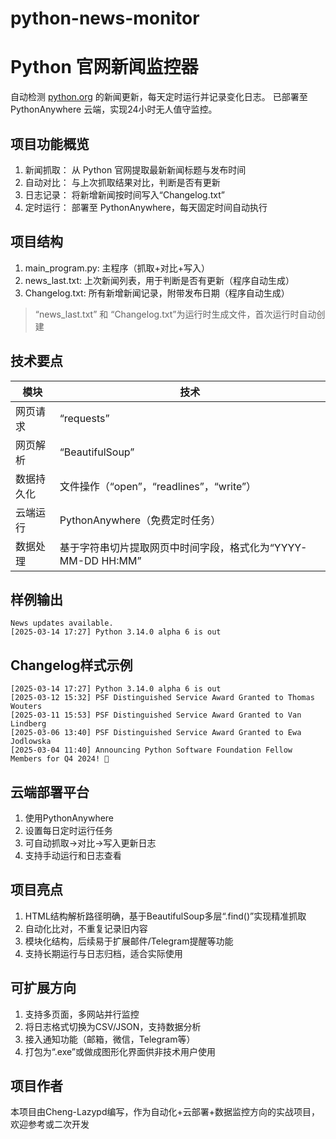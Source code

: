 # python-news-monitor
# Python 官网新闻监控器
自动检测 [python.org](http://www.python.org) 的新闻更新，每天定时运行并记录变化日志。
已部署至 PythonAnywhere 云端，实现24小时无人值守监控。

## 项目功能概览
1. 新闻抓取： 从 Python 官网提取最新新闻标题与发布时间
2. 自动对比： 与上次抓取结果对比，判断是否有更新
3. 日志记录： 将新增新闻按时间写入“Changelog.txt”
4. 定时运行： 部署至 PythonAnywhere，每天固定时间自动执行

## 项目结构
1. main_program.py: 主程序（抓取+对比+写入）
2. news_last.txt: 上次新闻列表，用于判断是否有更新（程序自动生成）
3. Changelog.txt: 所有新增新闻记录，附带发布日期（程序自动生成）
>“news_last.txt” 和 “Changelog.txt”为运行时生成文件，首次运行时自动创建

## 技术要点
模块       | 技术
-----------|------------
网页请求    |“requests”
网页解析    |“BeautifulSoup”
数据持久化   |文件操作（“open”，“readlines”，“write”）
云端运行    |PythonAnywhere（免费定时任务）
数据处理    |基于字符串切片提取网页中时间字段，格式化为“YYYY-MM-DD HH:MM”

## 样例输出

```text
News updates available.
[2025-03-14 17:27] Python 3.14.0 alpha 6 is out
```

## Changelog样式示例
```text
[2025-03-14 17:27] Python 3.14.0 alpha 6 is out
[2025-03-12 15:32] PSF Distinguished Service Award Granted to Thomas Wouters
[2025-03-11 15:53] PSF Distinguished Service Award Granted to Van Lindberg
[2025-03-06 13:40] PSF Distinguished Service Award Granted to Ewa Jodlowska
[2025-03-04 11:40] Announcing Python Software Foundation Fellow Members for Q4 2024! 🎉
```

## 云端部署平台
1. 使用PythonAnywhere
2. 设置每日定时运行任务
3. 可自动抓取->对比->写入更新日志
4. 支持手动运行和日志查看

## 项目亮点
1. HTML结构解析路径明确，基于BeautifulSoup多层“.find()”实现精准抓取
2. 自动化比对，不重复记录旧内容
3. 模块化结构，后续易于扩展邮件/Telegram提醒等功能
4. 支持长期运行与日志归档，适合实际使用

## 可扩展方向
1. 支持多页面，多网站并行监控
2. 将日志格式切换为CSV/JSON，支持数据分析
3. 接入通知功能（邮箱，微信，Telegram等）
4. 打包为“.exe”或做成图形化界面供非技术用户使用

## 项目作者
本项目由Cheng-Lazypd编写，作为自动化+云部署+数据监控方向的实战项目，欢迎参考或二次开发



